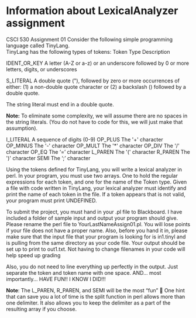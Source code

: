 # Information about LexicalAnalyzer assignment
CSCI 530 Assignment 01
Consider the following simple programming language called TinyLang.  
TinyLang has the following types of tokens:
Token Type	Description

IDENT_OR_KEY	A letter (A-Z or a-z) or an underscore followed by 0 or more letters,   digits, or underscores

S_LITERAL	A double quote ("), followed by zero or more occurrences of either:
    (1) a non-double quote character or 
    (2) a backslash (\) followed by a double quote.

The string literal must end in a double quote. 

**Note:** To eliminate some complexity, we will assume there are no spaces in the string literals. (You do not have to code for this, we will just make that assumption).

I_LITERAL	A sequence of digits (0-9)
OP_PLUS	The '+' character
OP_MINUS	The '-' character
OP_MULT	The '*' character
OP_DIV	The '/' character
OP_EQ	The ‘=’ character
L_PAREN	The '(' character
R_PAREN	The ')' character
SEMI	The ‘;’ character

Using the tokens defined for TinyLang, you will write a lexical analyzer in perl. In your program, you must use two arrays. One to hold the regular expressions for each token, and one for the name of the Token type. Given a file with code written in TinyLang, your lexical analyzer must identify and print the name of each token in the file. If a token appears that is not valid, your program must print UNDEFINED.

To submit the project, you must hand in your .pl file to Blackboard. I have included a folder of sample input and output your program should give. Please rename the perl file to YourLastNameAssign01.pl. You will lose points if your file does not have a proper name. Also, before you hand it in, please make sure that the input file that your program is looking for is in1.tinyl and is pulling from the same directory as your code file.  Your output should be set up to print to out1.txt. Not having to change filenames in your code will help speed up grading 

Also, you do not need to line everything up perfectly in the output. Just separate the token and token name with one space. 
AND... most importantly... HAVE FUN!! I KNOW I DID!!! 

**Note**: The L_PAREN, R_PAREN, and SEMI will be the most “fun”  One hint that can save you a lot of time is the split function in perl allows more than one delimiter. It also allows you to keep the delimiter as a part of the resulting array if you choose.

